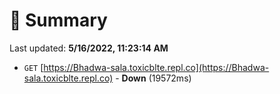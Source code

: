 # 📖 Summary
Last updated: **5/16/2022, 11:23:14 AM**

- `GET` [https://Bhadwa-sala.toxicblte.repl.co](https://Bhadwa-sala.toxicblte.repl.co) - **Down** (19572ms)
